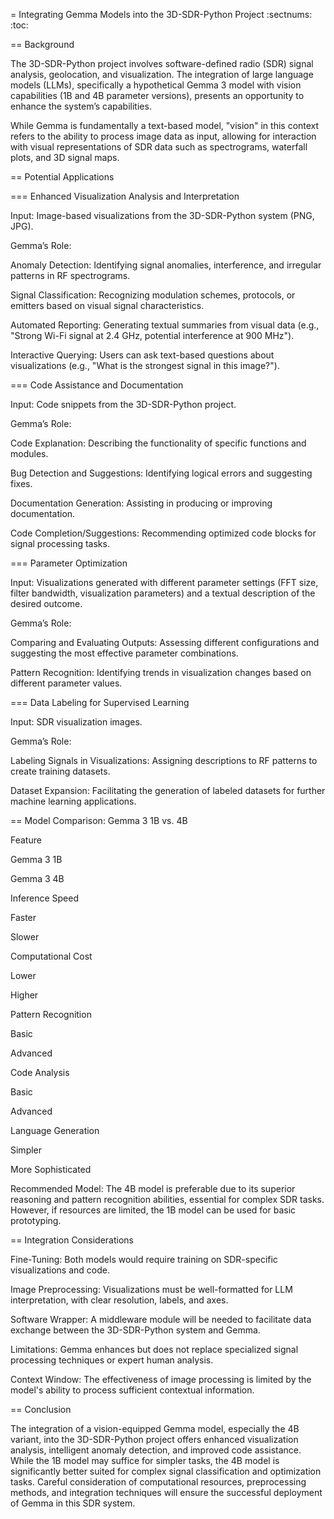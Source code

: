 = Integrating Gemma Models into the 3D-SDR-Python Project
:sectnums:
:toc:

== Background

The 3D-SDR-Python project involves software-defined radio (SDR) signal analysis, geolocation, and visualization. The integration of large language models (LLMs), specifically a hypothetical Gemma 3 model with vision capabilities (1B and 4B parameter versions), presents an opportunity to enhance the system’s capabilities.

While Gemma is fundamentally a text-based model, "vision" in this context refers to the ability to process image data as input, allowing for interaction with visual representations of SDR data such as spectrograms, waterfall plots, and 3D signal maps.

== Potential Applications

=== Enhanced Visualization Analysis and Interpretation

Input: Image-based visualizations from the 3D-SDR-Python system (PNG, JPG).

Gemma’s Role:

Anomaly Detection: Identifying signal anomalies, interference, and irregular patterns in RF spectrograms.

Signal Classification: Recognizing modulation schemes, protocols, or emitters based on visual signal characteristics.

Automated Reporting: Generating textual summaries from visual data (e.g., "Strong Wi-Fi signal at 2.4 GHz, potential interference at 900 MHz").

Interactive Querying: Users can ask text-based questions about visualizations (e.g., "What is the strongest signal in this image?").

=== Code Assistance and Documentation

Input: Code snippets from the 3D-SDR-Python project.

Gemma’s Role:

Code Explanation: Describing the functionality of specific functions and modules.

Bug Detection and Suggestions: Identifying logical errors and suggesting fixes.

Documentation Generation: Assisting in producing or improving documentation.

Code Completion/Suggestions: Recommending optimized code blocks for signal processing tasks.

=== Parameter Optimization

Input: Visualizations generated with different parameter settings (FFT size, filter bandwidth, visualization parameters) and a textual description of the desired outcome.

Gemma’s Role:

Comparing and Evaluating Outputs: Assessing different configurations and suggesting the most effective parameter combinations.

Pattern Recognition: Identifying trends in visualization changes based on different parameter values.

=== Data Labeling for Supervised Learning

Input: SDR visualization images.

Gemma’s Role:

Labeling Signals in Visualizations: Assigning descriptions to RF patterns to create training datasets.

Dataset Expansion: Facilitating the generation of labeled datasets for further machine learning applications.

== Model Comparison: Gemma 3 1B vs. 4B

Feature

Gemma 3 1B

Gemma 3 4B

Inference Speed

Faster

Slower

Computational Cost

Lower

Higher

Pattern Recognition

Basic

Advanced

Code Analysis

Basic

Advanced

Language Generation

Simpler

More Sophisticated

Recommended Model: The 4B model is preferable due to its superior reasoning and pattern recognition abilities, essential for complex SDR tasks. However, if resources are limited, the 1B model can be used for basic prototyping.

== Integration Considerations

Fine-Tuning: Both models would require training on SDR-specific visualizations and code.

Image Preprocessing: Visualizations must be well-formatted for LLM interpretation, with clear resolution, labels, and axes.

Software Wrapper: A middleware module will be needed to facilitate data exchange between the 3D-SDR-Python system and Gemma.

Limitations: Gemma enhances but does not replace specialized signal processing techniques or expert human analysis.

Context Window: The effectiveness of image processing is limited by the model's ability to process sufficient contextual information.

== Conclusion

The integration of a vision-equipped Gemma model, especially the 4B variant, into the 3D-SDR-Python project offers enhanced visualization analysis, intelligent anomaly detection, and improved code assistance. While the 1B model may suffice for simpler tasks, the 4B model is significantly better suited for complex signal classification and optimization tasks. Careful consideration of computational resources, preprocessing methods, and integration techniques will ensure the successful deployment of Gemma in this SDR system.